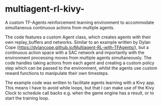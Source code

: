 # multiagent-rl-kivy-
A custom TF-Agents reinforcement learning environment to accommodate simultaneous continuous actions from multiple agents.

The code features a custom Agent class, which creates agents with their own replay_buffers and networks. Similar to an example written by Dylan Cope (https://dylancope.github.io/Multiagent-RL-with-TFAgents/), but a continuous action space with a SAC network and importantly with the environment processing moves from multiple agents simultaneously. The code handles taking actions from each agent and creating a custom policy step which can be passed to the environment, whilst the agents use custom reward functions to manipulate their own timesteps.

The example code was written to facilitate agents learning with a Kivy app. This means I have to avoid while loops, but that I can make use of the Kivy Clock to schedule call backs e.g. when the game engine has a result, or to start the training loop.

